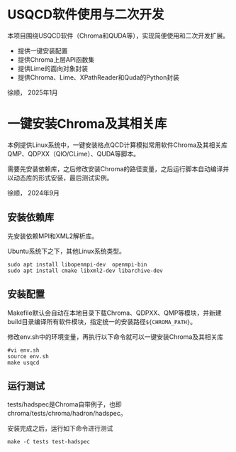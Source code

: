 # USQCD软件使用与二次开发

本项目围绕USQCD软件（Chroma和QUDA等），实现简便使用和二次开发扩展。

- 提供一键安装配置
- 提供Chroma上层API函数集
- 提供Lime的面向对象封装
- 提供Chroma、Lime、XPathReader和Quda的Python封装

徐顺， 2025年1月


# 一键安装Chroma及其相关库

本例提供Linux系统中，一键安装格点QCD计算模拟常用软件Chroma及其相关库QMP、QDPXX（QIO/CLime）、QUDA等脚本。

需要先安装依赖库，之后修改安装Chroma的路径变量，之后运行脚本自动编译并以动态库的形式安装，最后测试实例。

徐顺， 2024年9月

## 安装依赖库

先安装依赖MPI和XML2解析库。

Ubuntu系统下之下，其他Linux系统类型。

```
sudo apt install libopenmpi-dev  openmpi-bin
sudo apt install cmake libxml2-dev libarchive-dev
```

## 安装配置

Makefile默认会自动在本地目录下载Chroma、QDPXX、QMP等模块，并新建build目录编译所有软件模块，指定统一的安装路径`${CHROMA_PATH}`。

修改env.sh中的环境变量，再执行以下命令就可以一键安装Chroma及其相关库

```
#vi env.sh
source env.sh
make usqcd
```

## 运行测试

tests/hadspec是Chroma自带例子，也即chroma/tests/chroma/hadron/hadspec。

安装完成之后，运行如下命令进行测试

```
make -C tests test-hadspec
```

